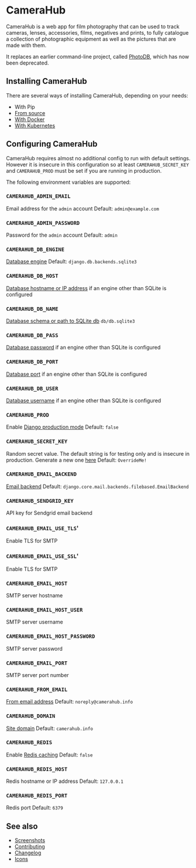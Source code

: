 # CameraHub

CameraHub is a web app for film photography that can be used to track cameras, lenses, accessories, films, negatives and prints, to fully
catalogue a collection of photographic equipment as well as the pictures that are made with them.

It replaces an earlier command-line project, called [PhotoDB](https://github.com/djjudas21/photodb-perl), which has now been deprecated.

## Installing CameraHub

There are several ways of installing CameraHub, depending on your needs:

* With Pip
* [From source](docs/INSTALL_SOURCE.md)
* [With Docker](docs/INSTALL-DOCKER.md)
* [With Kubernetes](docs/INSTALL-KUBERNETES.md)

## Configuring CameraHub

CameraHub requires almost no additional config to run with default settings. However it is insecure in this configuration so at least `CAMERAHUB_SECRET_KEY` and
`CAMERAHUB_PROD` must be set if you are running in production.

The following environment variables are supported:

### `CAMERAHUB_ADMIN_EMAIL`

Email address for the `admin` account
Default: `admin@example.com`

### `CAMERAHUB_ADMIN_PASSWORD`

Password for the `admin` account
Default: `admin`

### `CAMERAHUB_DB_ENGINE`

[Database engine](https://docs.djangoproject.com/en/3.0/ref/settings/#engine)
Default: `django.db.backends.sqlite3`

### `CAMERAHUB_DB_HOST`

[Database hostname or IP address](https://docs.djangoproject.com/en/3.0/ref/settings/#host) if an engine other than SQLite is configured

### `CAMERAHUB_DB_NAME`

[Database schema or path to SQLite db](https://docs.djangoproject.com/en/3.0/ref/settings/#name)
`db/db.sqlite3`

### `CAMERAHUB_DB_PASS`

[Database password](https://docs.djangoproject.com/en/3.0/ref/settings/#password) if an engine other than SQLite is configured

### `CAMERAHUB_DB_PORT`

[Database port](https://docs.djangoproject.com/en/3.0/ref/settings/#port) if an engine other than SQLite is configured

### `CAMERAHUB_DB_USER`

[Database username](https://docs.djangoproject.com/en/3.0/ref/settings/#user) if an engine other than SQLite is configured

### `CAMERAHUB_PROD`

Enable [Django production mode](https://docs.djangoproject.com/en/3.0/ref/settings/#debug)
Default: `false`

### `CAMERAHUB_SECRET_KEY`

Random secret value. The default string is for testing only and is insecure in production. Generate a new one [here](https://miniwebtool.com/django-secret-key-generator/)
Default: `OverrideMe!`

### `CAMERAHUB_EMAIL_BACKEND`

[Email backend](https://docs.djangoproject.com/en/3.1/topics/email/#email-backends)
Default: `django.core.mail.backends.filebased.EmailBackend`

### `CAMERAHUB_SENDGRID_KEY`

API key for Sendgrid email backend

### `CAMERAHUB_EMAIL_USE_TLS`'

Enable TLS for SMTP

### `CAMERAHUB_EMAIL_USE_SSL`'

Enable TLS for SMTP

### `CAMERAHUB_EMAIL_HOST`

SMTP server hostname

### `CAMERAHUB_EMAIL_HOST_USER`

SMTP server username

### `CAMERAHUB_EMAIL_HOST_PASSWORD`

SMTP server password

### `CAMERAHUB_EMAIL_PORT`

SMTP server port number

### `CAMERAHUB_FROM_EMAIL`

[From email address](https://docs.djangoproject.com/en/3.0/ref/settings/#default-from-email)
Default: `noreply@camerahub.info`

### `CAMERAHUB_DOMAIN`

[Site domain](https://docs.djangoproject.com/en/3.0/ref/settings/#allowed-hosts)
Default: `camerahub.info`

### `CAMERAHUB_REDIS`

Enable [Redis caching](https://docs.djangoproject.com/en/3.0/topics/cache/)
Default: `false`

### `CAMERAHUB_REDIS_HOST`

Redis hostname or IP address
Default: `127.0.0.1`

### `CAMERAHUB_REDIS_PORT`

Redis port
Default: `6379`

## See also

* [Screenshots](docs/SCREENSHOTS.md)
* [Contributing](docs/CONTRIBUTING.md)
* [Changelog](https://github.com/djjudas21/camerahub/releases)
* [Icons](docs/ICONS.md)
